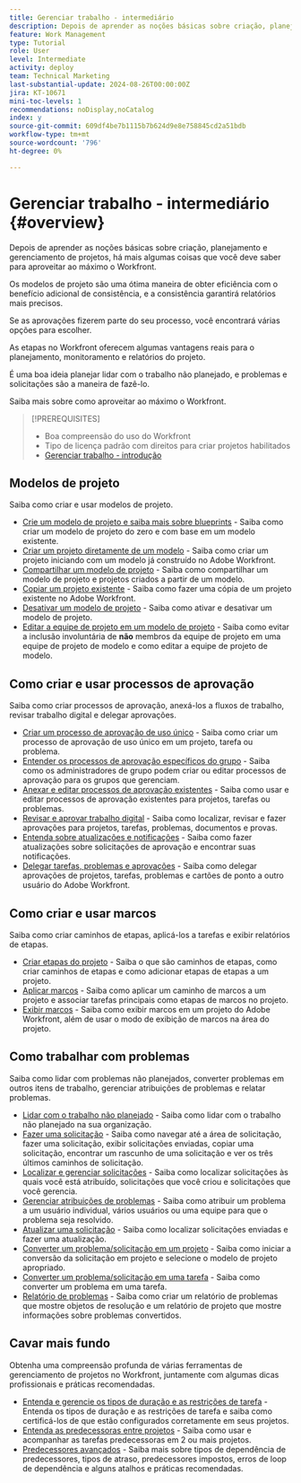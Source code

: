 ```yaml
---
title: Gerenciar trabalho - intermediário
description: Depois de aprender as noções básicas sobre criação, planejamento e gerenciamento de projetos, há mais algumas coisas que você deve saber para aproveitar ao máximo o Workfront.
feature: Work Management
type: Tutorial
role: User
level: Intermediate
activity: deploy
team: Technical Marketing
last-substantial-update: 2024-08-26T00:00:00Z
jira: KT-10671
mini-toc-levels: 1
recommendations: noDisplay,noCatalog
index: y
source-git-commit: 609df4be7b1115b7b624d9e8e758845cd2a51bdb
workflow-type: tm+mt
source-wordcount: '796'
ht-degree: 0%

---
```



# Gerenciar trabalho - intermediário {#overview}

Depois de aprender as noções básicas sobre criação, planejamento e gerenciamento de projetos, há mais algumas coisas que você deve saber para aproveitar ao máximo o Workfront.

Os modelos de projeto são uma ótima maneira de obter eficiência com o benefício adicional de consistência, e a consistência garantirá relatórios mais precisos.

Se as aprovações fizerem parte do seu processo, você encontrará várias opções para escolher.

As etapas no Workfront oferecem algumas vantagens reais para o planejamento, monitoramento e relatórios do projeto.

É uma boa ideia planejar lidar com o trabalho não planejado, e problemas e solicitações são a maneira de fazê-lo.

Saiba mais sobre como aproveitar ao máximo o Workfront.

>[!PREREQUISITES]
>
>* Boa compreensão do uso do Workfront
>* Tipo de licença padrão com direitos para criar projetos habilitados
>* [Gerenciar trabalho - introdução](https://experienceleague.adobe.com/?recommended=Workfront-U-1-2022.1.planners)


## Modelos de projeto

Saiba como criar e usar modelos de projeto.

* [Crie um modelo de projeto e saiba mais sobre blueprints](create-a-project-template.md) - Saiba como criar um modelo de projeto do zero e com base em um modelo existente.
* [Criar um projeto diretamente de um modelo](create-a-project-directly-from-a-template.md) - Saiba como criar um projeto iniciando com um modelo já construído no Adobe Workfront.
* [Compartilhar um modelo de projeto](share-a-project-template.md) - Saiba como compartilhar um modelo de projeto e projetos criados a partir de um modelo.
* [Copiar um projeto existente](/help/manage-work/manage-projects/copy-an-existing-project.md) - Saiba como fazer uma cópia de um projeto existente no Adobe Workfront.
* [Desativar um modelo de projeto](deactivate-a-project-template.md) - Saiba como ativar e desativar um modelo de projeto.
* [Editar a equipe de projeto em um modelo de projeto](edit-the-project-team-in-a-project-template.md) - Saiba como evitar a inclusão involuntária de **não** membros da equipe de projeto em uma equipe de projeto de modelo e como editar a equipe de projeto de modelo.

## Como criar e usar processos de aprovação

Saiba como criar processos de aprovação, anexá-los a fluxos de trabalho, revisar trabalho digital e delegar aprovações.

* [Criar um processo de aprovação de uso único](create-a-single-use-approval-process.md) - Saiba como criar um processo de aprovação de uso único em um projeto, tarefa ou problema.
* [Entender os processos de aprovação específicos do grupo](group-specific-approval-processes.md) - Saiba como os administradores de grupo podem criar ou editar processos de aprovação para os grupos que gerenciam.
* [Anexar e editar processos de aprovação existentes](attach-and-edit-existing-approval-processes.md) - Saiba como usar e editar processos de aprovação existentes para projetos, tarefas ou problemas.
* [Revisar e aprovar trabalho digital](review-and-approve-digital-work.md) - Saiba como localizar, revisar e fazer aprovações para projetos, tarefas, problemas, documentos e provas.
* [Entenda sobre atualizações e notificações](understand-updates-and-notifications.md) - Saiba como fazer atualizações sobre solicitações de aprovação e encontrar suas notificações.
* [Delegar tarefas, problemas e aprovações](delegate-approvals.md) - Saiba como delegar aprovações de projetos, tarefas, problemas e cartões de ponto a outro usuário do Adobe Workfront.

## Como criar e usar marcos

Saiba como criar caminhos de etapas, aplicá-los a tarefas e exibir relatórios de etapas.

* [Criar etapas do projeto](creating-milestones.md) - Saiba o que são caminhos de etapas, como criar caminhos de etapas e como adicionar etapas de etapas a um projeto.
* [Aplicar marcos](apply-milestones.md) - Saiba como aplicar um caminho de marcos a um projeto e associar tarefas principais como etapas de marcos no projeto.
* [Exibir marcos](view-milestones.md) - Saiba como exibir marcos em um projeto do Adobe Workfront, além de usar o modo de exibição de marcos na área do projeto.

## Como trabalhar com problemas

Saiba como lidar com problemas não planejados, converter problemas em outros itens de trabalho, gerenciar atribuições de problemas e relatar problemas.

* [Lidar com o trabalho não planejado](handle-unplanned-work.md) - Saiba como lidar com o trabalho não planejado na sua organização.
* [Fazer uma solicitação](make-a-request.md) - Saiba como navegar até a área de solicitação, fazer uma solicitação, exibir solicitações enviadas, copiar uma solicitação, encontrar um rascunho de uma solicitação e ver os três últimos caminhos de solicitação.
* [Localizar e gerenciar solicitações](find-requests.md) - Saiba como localizar solicitações às quais você está atribuído, solicitações que você criou e solicitações que você gerencia.
* [Gerenciar atribuições de problemas](manage-issue-assignments.md) - Saiba como atribuir um problema a um usuário individual, vários usuários ou uma equipe para que o problema seja resolvido.
* [Atualizar uma solicitação](update-a-request.md) - Saiba como localizar solicitações enviadas e fazer uma atualização.
* [Converter um problema/solicitação em um projeto](create-a-project-from-a-request.md) - Saiba como iniciar a conversão da solicitação em projeto e selecione o modelo de projeto apropriado.
* [Converter um problema/solicitação em uma tarefa](convert-issues-to-other-work-items.md) - Saiba como converter um problema em uma tarefa.
* [Relatório de problemas](report-on-issues.md) - Saiba como criar um relatório de problemas que mostre objetos de resolução e um relatório de projeto que mostre informações sobre problemas convertidos.

## Cavar mais fundo

Obtenha uma compreensão profunda de várias ferramentas de gerenciamento de projetos no Workfront, juntamente com algumas dicas profissionais e práticas recomendadas.    

* [Entenda e gerencie os tipos de duração e as restrições de tarefa](understand-and-manage-duration-types-and-task-constraints.md) - Entenda os tipos de duração e as restrições de tarefa e saiba como certificá-los de que estão configurados corretamente em seus projetos.
* [Entenda as predecessoras entre projetos](understand-cross-project-predecessors.md) - Saiba como usar e acompanhar as tarefas predecessoras em 2 ou mais projetos.
* [Predecessores avançados](advanced-predecessors.md) - Saiba mais sobre tipos de dependência de predecessores, tipos de atraso, predecessores impostos, erros de loop de dependência e alguns atalhos e práticas recomendadas.
